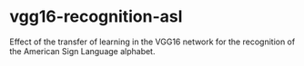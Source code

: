 # vgg16-recognition-asl
Effect of the transfer of learning in the VGG16 network for the recognition of the American Sign Language alphabet.
